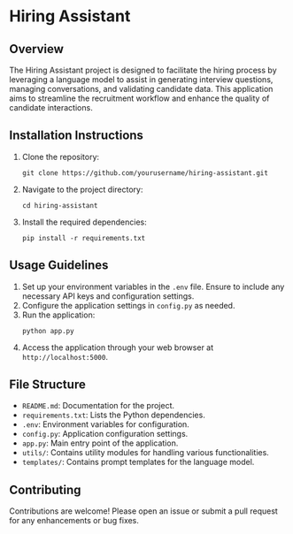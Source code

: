 # Hiring Assistant

## Overview
The Hiring Assistant project is designed to facilitate the hiring process by leveraging a language model to assist in generating interview questions, managing conversations, and validating candidate data. This application aims to streamline the recruitment workflow and enhance the quality of candidate interactions.

## Installation Instructions
1. Clone the repository:
   ```
   git clone https://github.com/yourusername/hiring-assistant.git
   ```
2. Navigate to the project directory:
   ```
   cd hiring-assistant
   ```
3. Install the required dependencies:
   ```
   pip install -r requirements.txt
   ```

## Usage Guidelines
1. Set up your environment variables in the `.env` file. Ensure to include any necessary API keys and configuration settings.
2. Configure the application settings in `config.py` as needed.
3. Run the application:
   ```
   python app.py
   ```
4. Access the application through your web browser at `http://localhost:5000`.

## File Structure
- `README.md`: Documentation for the project.
- `requirements.txt`: Lists the Python dependencies.
- `.env`: Environment variables for configuration.
- `config.py`: Application configuration settings.
- `app.py`: Main entry point of the application.
- `utils/`: Contains utility modules for handling various functionalities.
- `templates/`: Contains prompt templates for the language model.

## Contributing
Contributions are welcome! Please open an issue or submit a pull request for any enhancements or bug fixes.